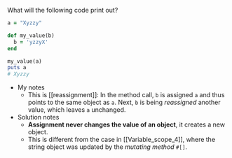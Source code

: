 What will the following code print out?

```ruby
a = "Xyzzy"

def my_value(b)
  b = 'yzzyX'
end

my_value(a)
puts a
# Xyzzy
```

* My notes
  * This is [[reassignment]]: In the method call, `b` is assigned `a` and thus points to the same object as `a`. Next, `b` is being *reassigned* another value, which leaves `a` unchanged.
* Solution notes
  * **Assignment never changes the value of an object**, it creates a new object.
  * This is different from the case in [[Variable_scope_4]], where the string object was updated by the *mutating method*  `#[]`. 